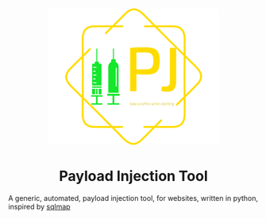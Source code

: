 <h1 align="center">
  <img src="img/logo.png"> 
</h1>

<h1 align="center"> Payload Injection Tool </h1>

A generic, automated, payload injection tool, for websites, written in python, inspired by [sqlmap](https://github.com/sqlmapproject/sqlmap)

